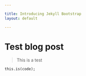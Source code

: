 ```yaml
---

title: Introducing Jekyll Bootstrap
layout: default

---
```


# Test blog post

> This is a test

```
this.is(code);
```